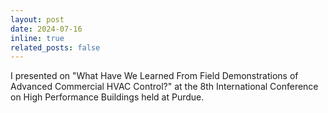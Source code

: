 ```yaml
---
layout: post
date: 2024-07-16
inline: true
related_posts: false
---
```


I presented on "What Have We Learned From Field Demonstrations of Advanced Commercial HVAC Control?" at the 8th International Conference on High Performance Buildings held at Purdue.
